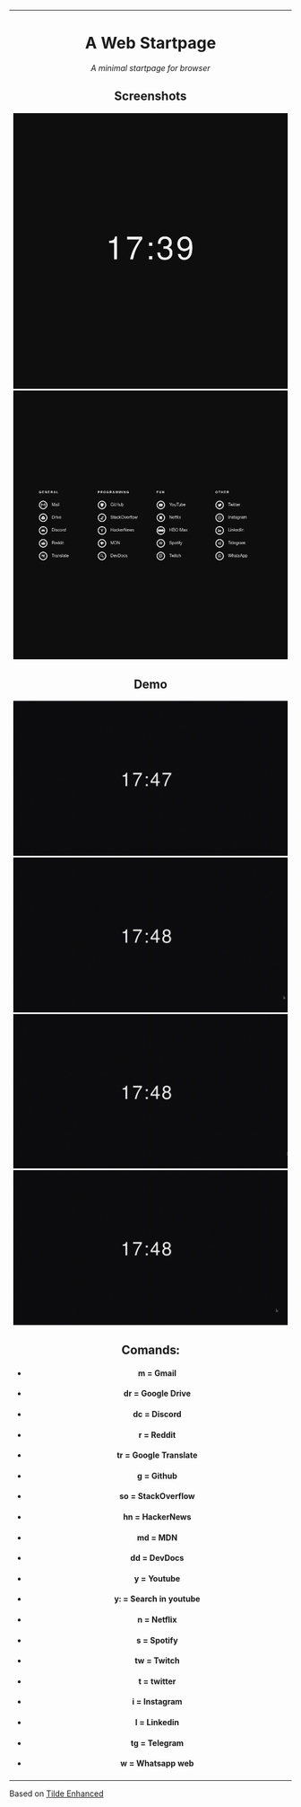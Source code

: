 <table align="center"><tr><td align="center" width="9999">

# A Web Startpage

*A minimal startpage for browser*

## Screenshots 

![Screenshot](assets/screenshot1.png)
![Screenshot](assets/screenshot2.png)
  
## Demo 

![Gif](assets/gifs/search.gif)
![Gif](assets/gifs/ysearch.gif)
![Gif](assets/gifs/comands.gif)
![Gif](assets/gifs/atalhos.gif)  

## Comands:
*  #### m = Gmail
*  #### dr = Google Drive
*  #### dc = Discord
*  #### r = Reddit
*  #### tr = Google Translate
*  #### g = Github
*  #### so = StackOverflow
*  #### hn = HackerNews
*  #### md = MDN
*  #### dd = DevDocs
*  #### y = Youtube
*  #### y: = Search in youtube
*  #### n = Netflix
*  #### s = Spotify
*  #### tw = Twitch
*  #### t = twitter
*  #### i = Instagram
*  #### l = Linkedin
*  #### tg = Telegram
*  #### w = Whatsapp web

</table>
  
Based on [Tilde Enhanced](https://github.com/Ozencb/tilde-enhanced)
